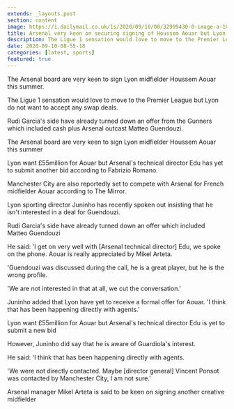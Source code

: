```yaml
---
extends: _layouts.post
section: content
image: https://i.dailymail.co.uk/1s/2020/09/10/08/32999430-0-image-a-10_1599724115486.jpg 
title: Arsenal very keen on securing signing of Houssem Aouar but Lyon have turned down Matteo Guendouzi 
description: The Ligue 1 sensation would love to move to the Premier League but Lyon do not want to accept any swap deals. Rudi Garcias side have already turned down an offer from the Gunners. 
date: 2020-09-10-08-55-18 
categories: [latest, sports] 
featured: true 
--- 
```

The Arsenal board are very keen to sign Lyon midfielder Houssem Aouar this summer. 

The Ligue 1 sensation would love to move to the Premier League but Lyon do not want to accept any swap deals.

Rudi Garcia's side have already turned down an offer from the Gunners which included cash plus Arsenal outcast Matteo Guendouzi. 

The Arsenal board are very keen to sign Lyon midfielder Houssem Aouar this summer

Lyon want £55million for Aouar but Arsenal's technical director Edu has yet to submit another bid according to Fabrizio Romano. 

Manchester City are also reportedly set to compete with Arsenal for French midfielder Aouar according to The Mirror. 

Lyon sporting director Juninho has recently spoken out insisting that he isn't interested in a deal for Guendouzi.

Rudi Garcia's side have already turned down an offer which included Matteo Guendouzi

He said: 'I get on very well with [Arsenal technical director] Edu, we spoke on the phone. Aouar is really appreciated by Mikel Arteta.

'Guendouzi was discussed during the call, he is a great player, but he is the wrong profile.

'We are not interested in that at all, we cut the conversation.'

Juninho added that Lyon have yet to receive a formal offer for Aouar. 'I think that has been happening directly with agents.'

Lyon want £55million for Aouar but Arsenal's technical director Edu is yet to submit a new bid

However, Juninho did say that he is aware of Guardiola's interest.

He said: 'I think that has been happening directly with agents. 

'We were not directly contacted. Maybe [director general] Vincent Ponsot was contacted by Manchester City, I am not sure.'

Arsenal manager Mikel Arteta is said to be keen on signing another creative midfielder

